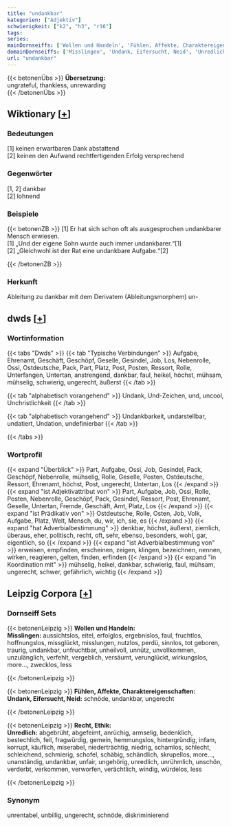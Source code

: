 ```yaml
---
title: "undankbar"
kategorien: ["Adjektiv"]
schwierigkeit: ["k2", "h3", "r16"]
tags:
series:
mainDornseiffs: ['Wollen und Handeln', 'Fühlen, Affekte, Charaktereigenschaften', 'Recht, Ethik']
domainDornseiffs: ['Misslingen', 'Undank, Eifersucht, Neid', 'Unredlich']
url: "undankbar"
---
```


{{< betonenÜbs >}}
**Übersetzung:**  
ungrateful, thankless, unrewarding  
{{< /betonenÜbs >}}

## Wiktionary [[+](https://de.wiktionary.org/wiki/undankbar)]

### Bedeutungen
[1] keinen erwartbaren Dank abstattend  
[2] keinen den Aufwand rechtfertigenden Erfolg versprechend  

### Gegenwörter
[1, 2] dankbar  
[2] lohnend  

### Beispiele
{{< betonenZB >}}
[1] Er hat sich schon oft als ausgesprochen undankbarer Mensch erwiesen.  
[1] „Und der eigene Sohn wurde auch immer undankbarer.“[1]  
[2] „Gleichwohl ist der Rat eine undankbare Aufgabe.“[2]  

{{< /betonenZB >}}
### Herkunft
Ableitung zu dankbar mit dem Derivatem (Ableitungsmorphem) un-  



## dwds [[+](https://www.dwds.de/wb/undankbar)]

### Wortinformation
{{< tabs "Dwds" >}}
{{< tab "Typische Verbindungen" >}}
Aufgabe, Ehrenamt, Geschäft, Geschöpf, Geselle, Gesindel, Job, Los, Nebenrolle, Ossi, Ostdeutsche, Pack, Part, Platz, Post, Posten, Ressort, Rolle, Unterfangen, Untertan, anstrengend, dankbar, faul, heikel, höchst, mühsam, mühselig, schwierig, ungerecht, äußerst
{{< /tab >}}

{{< tab "alphabetisch vorangehend" >}}
Undank, Und-Zeichen, und, uncool, Unchristlichkeit
{{< /tab >}}

{{< tab "alphabetisch vorangehend" >}}
Undankbarkeit, undarstellbar, undatiert, Undation, undefinierbar
{{< /tab >}}

{{< /tabs >}}

### Wortprofil
{{< expand "Überblick" >}} Part, Aufgabe, Ossi, Job, Gesindel, Pack, Geschöpf, Nebenrolle, mühselig, Rolle, Geselle, Posten, Ostdeutsche, Ressort, Ehrenamt, höchst, Post, ungerecht, Untertan, Los {{< /expand >}}
{{< expand "ist Adjektivattribut von" >}} Part, Aufgabe, Job, Ossi, Rolle, Posten, Nebenrolle, Geschöpf, Pack, Gesindel, Ressort, Post, Ehrenamt, Geselle, Untertan, Fremde, Geschäft, Amt, Platz, Los {{< /expand >}}
{{< expand "ist Prädikativ von" >}} Ostdeutsche, Rolle, Osten, Job, Volk, Aufgabe, Platz, Welt, Mensch, du, wir, ich, sie, es {{< /expand >}}
{{< expand "hat Adverbialbestimmung" >}} denkbar, höchst, äußerst, ziemlich, überaus, eher, politisch, recht, oft, sehr, ebenso, besonders, wohl, gar, eigentlich, so {{< /expand >}}
{{< expand "ist Adverbialbestimmung von" >}} erweisen, empfinden, erscheinen, zeigen, klingen, bezeichnen, nennen, wirken, reagieren, gelten, finden, erfinden {{< /expand >}}
{{< expand "in Koordination mit" >}} mühselig, heikel, dankbar, schwierig, faul, mühsam, ungerecht, schwer, gefährlich, wichtig {{< /expand >}}

## Leipzig Corpora [[+](https://corpora.uni-leipzig.de/en/res?word=undankbar&corpusId=deu_newscrawl-public_2018)]

### Dornseiff Sets
{{< betonenLeipzig >}}
**Wollen und Handeln:**  
**Misslingen:** aussichtslos, eitel, erfolglos, ergebnislos, faul, fruchtlos, hoffnungslos, missglückt, misslungen, nutzlos, perdü, sinnlos, tot geboren, traurig, undankbar, unfruchtbar, unheilvoll, unnütz, unvollkommen, unzulänglich, verfehlt, vergeblich, versäumt, verunglückt, wirkungslos, more..., zwecklos, less  

{{< /betonenLeipzig >}}


{{< betonenLeipzig >}}
**Fühlen, Affekte, Charaktereigenschaften:**  
**Undank, Eifersucht, Neid:** schnöde, undankbar, ungerecht  

{{< /betonenLeipzig >}}


{{< betonenLeipzig >}}
**Recht, Ethik:**  
**Unredlich:** abgebrüht, abgefeimt, anrüchig, armselig, bedenklich, bestechlich, feil, fragwürdig, gemein, hemmungslos, hintergründig, infam, korrupt, käuflich, miserabel, niederträchtig, niedrig, schamlos, schlecht, schleichend, schmierig, schofel, schäbig, schändlich, skrupellos, more..., unanständig, undankbar, unfair, ungehörig, unredlich, unrühmlich, unschön, verderbt, verkommen, verworfen, verächtlich, windig, würdelos, less  

{{< /betonenLeipzig >}}

### Synonym
unrentabel, unbillig, ungerecht, schnöde, diskriminierend

